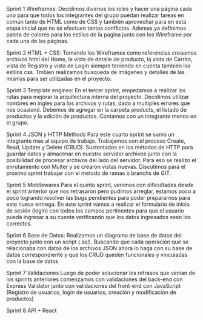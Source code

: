 Sprint 1 Wireframes:
Decidimos divirnos los roles y hacer una página cada uno para que todos los integrantes del grupo puedan realizar tareas en común tanto de HTML como de CSS y también aprovechar para en esta etapa inicial que no se efectuen tantos conflictos. Ademas ya definimos paleta de colores para los estilos de la pagina junto con los Wireframe por cada una de las páginas.

Sprint 2 HTML + CSS:
Tomando los Wireframes como referencias creaamos archivos html del Home, la vista de detalle de producto, la vista de Carrito, vista de Registro y vista de Login siempre teniendo en cuenta también los estilos css. Tmbien realizamos busqueda de imágenes y detalles de las mismas para ser utilizadas en el proyecto.

Sprint 3 Template engines:
En el tercer sprint, empezamos a realizar las rutas para mejorar la arquitectura interna del proyecto. Decidimos utilizar nombres en ingles para los archivos y rutas, dado a multiples errores que nos ocasionó. Debemos de agregar en la carpeta products, el listado de productos y la edición de productos. Contamos con un integrante menos en el grupo. 

Sprint 4 JSON y HTTP Methods
Para este cuarto sprint se sumo un integrante mas al equipo de trabajo. Trabajamos con el proceso Create, Read, Update y Delete (CRUD). Sustentados en los métodos de HTTP para guardar datos y almacenar en nuestro servidor archivos junto con la posibilidad de procesar archivos del lado del servidor. Para eso se realizo el enrutamiento con Multer y se crearon vistas nuevas. Discutimos para el proximo sprint trabajar con el metodo de ramas o branchs de GIT.

Sprint 5 Middlewares
Para el quinto sprint, venimos con dificultades desde el sprint anterior que nos retrasaron pero pudimos arreglar, estamos poco a poco logrando resolver las bugs pendientes para poder prepararnos para este nueva entrega. En este sprint vamos a realizar el formulario de inicio de sesión (login) con todos los campos pertinentes para que el usuario pueda ingresar a su cuenta verificando que los datos ingresados sean los correctos.

Sprint 6 Base de Datos:
Realizamos un diagrama de base de datos del proyecto junto con un script (.sql). Buscando que cada operación que se relacionaba con datos de los archivos JSON ahora lo haga con su base de datos correspondiente y que los CRUD queden funcionales y vinculadas con la base de datos

Sprint 7 Validaciones
Luego de poder solucionar los retrasos que venian de los sprints anteriores comenzamos con validaciones del back-end con Express Validator junto con validaciones del front-end con JavaScript (Registro de usuarios, login de usuarios, creación y modificación de productos) 

Sprint 8 API + React




<!-- 
//Crear vista de formulario para editar un producto (con sus estilos)
//perfil.ejs  -->
